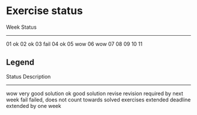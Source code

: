 # Exercise status

Week  Status
----  --------
01    ok
02    ok
03    fail
04    ok
05    wow
06    wow
07
08
09
10
11


## Legend

Status    Description
------    -----------
wow       very good solution
ok        good solution
revise    revision required by next week
fail      failed, does not count towards solved exercises
extended  deadline extended by one week
